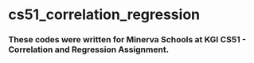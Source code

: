 # cs51_correlation_regression

### These codes were written for Minerva Schools at KGI CS51 - Correlation and Regression Assignment.
